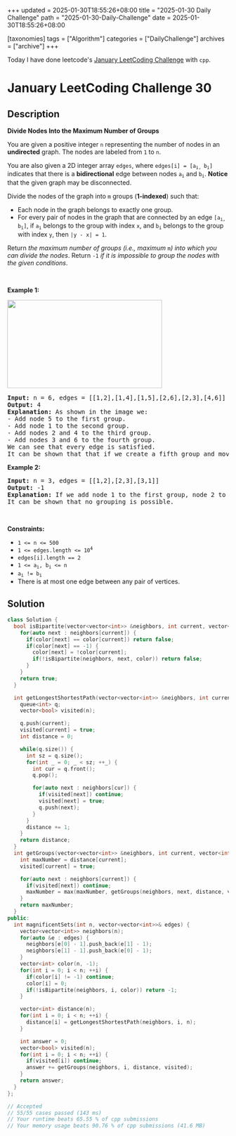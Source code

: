 +++
updated = 2025-01-30T18:55:26+08:00
title = "2025-01-30 Daily Challenge"
path = "2025-01-30-Daily-Challenge"
date = 2025-01-30T18:55:26+08:00

[taxonomies]
tags = ["Algorithm"]
categories = ["DailyChallenge"]
archives = ["archive"]
+++

Today I have done leetcode's [January LeetCoding Challenge](https://leetcode.com/problems/divide-nodes-into-the-maximum-number-of-groups/) with `cpp`.

<!-- more -->

# January LeetCoding Challenge 30

## Description

**Divide Nodes Into the Maximum Number of Groups**

<p>You are given a positive integer <code>n</code> representing the number of nodes in an <strong>undirected</strong> graph. The nodes are labeled from <code>1</code> to <code>n</code>.</p>

<p>You are also given a 2D integer array <code>edges</code>, where <code>edges[i] = [a<sub>i, </sub>b<sub>i</sub>]</code> indicates that there is a <strong>bidirectional</strong> edge between nodes <code>a<sub>i</sub></code> and <code>b<sub>i</sub></code>. <strong>Notice</strong> that the given graph may be disconnected.</p>

<p>Divide the nodes of the graph into <code>m</code> groups (<strong>1-indexed</strong>) such that:</p>

<ul>
	<li>Each node in the graph belongs to exactly one group.</li>
	<li>For every pair of nodes in the graph that are connected by an edge <code>[a<sub>i, </sub>b<sub>i</sub>]</code>, if <code>a<sub>i</sub></code> belongs to the group with index <code>x</code>, and <code>b<sub>i</sub></code> belongs to the group with index <code>y</code>, then <code>|y - x| = 1</code>.</li>
</ul>

<p>Return <em>the maximum number of groups (i.e., maximum </em><code>m</code><em>) into which you can divide the nodes</em>. Return <code>-1</code> <em>if it is impossible to group the nodes with the given conditions</em>.</p>

<p>&nbsp;</p>
<p><strong class="example">Example 1:</strong></p>
<img alt="" src="https://assets.leetcode.com/uploads/2022/10/13/example1.png" style="width: 352px; height: 201px;" />
<pre>
<strong>Input:</strong> n = 6, edges = [[1,2],[1,4],[1,5],[2,6],[2,3],[4,6]]
<strong>Output:</strong> 4
<strong>Explanation:</strong> As shown in the image we:
- Add node 5 to the first group.
- Add node 1 to the second group.
- Add nodes 2 and 4 to the third group.
- Add nodes 3 and 6 to the fourth group.
We can see that every edge is satisfied.
It can be shown that that if we create a fifth group and move any node from the third or fourth group to it, at least on of the edges will not be satisfied.
</pre>

<p><strong class="example">Example 2:</strong></p>

<pre>
<strong>Input:</strong> n = 3, edges = [[1,2],[2,3],[3,1]]
<strong>Output:</strong> -1
<strong>Explanation:</strong> If we add node 1 to the first group, node 2 to the second group, and node 3 to the third group to satisfy the first two edges, we can see that the third edge will not be satisfied.
It can be shown that no grouping is possible.
</pre>

<p>&nbsp;</p>
<p><strong>Constraints:</strong></p>

<ul>
	<li><code>1 &lt;= n &lt;= 500</code></li>
	<li><code>1 &lt;= edges.length &lt;= 10<sup>4</sup></code></li>
	<li><code>edges[i].length == 2</code></li>
	<li><code>1 &lt;= a<sub>i</sub>, b<sub>i</sub> &lt;= n</code></li>
	<li><code>a<sub>i</sub> != b<sub>i</sub></code></li>
	<li>There is at most one edge between any pair of vertices.</li>
</ul>


## Solution

``` cpp
class Solution {
  bool isBipartite(vector<vector<int>> &neighbors, int current, vector<int> &color) {
    for(auto next : neighbors[current]) {
      if(color[next] == color[current]) return false;
      if(color[next] == -1) {
        color[next] = !color[current];
        if(!isBipartite(neighbors, next, color)) return false;
      }
    }
    return true;
  }

  int getLongestShortestPath(vector<vector<int>> &neighbors, int current, int n) {
    queue<int> q;
    vector<bool> visited(n);

    q.push(current);
    visited[current] = true;
    int distance = 0;

    while(q.size()) {
      int sz = q.size();
      for(int _ = 0; _ < sz; ++_) {
        int cur = q.front();
        q.pop();

        for(auto next : neighbors[cur]) {
          if(visited[next]) continue;
          visited[next] = true;
          q.push(next);
        }
      }
      distance += 1;
    }
    return distance;
  }
  int getGroups(vector<vector<int>> &neighbors, int current, vector<int> &distance, vector<bool> &visited) {
    int maxNumber = distance[current];
    visited[current] = true;

    for(auto next : neighbors[current]) {
      if(visited[next]) continue;
      maxNumber = max(maxNumber, getGroups(neighbors, next, distance, visited));
    }
    return maxNumber;
  }
public:
  int magnificentSets(int n, vector<vector<int>>& edges) {
    vector<vector<int>> neighbors(n);
    for(auto &e : edges) {
      neighbors[e[0] - 1].push_back(e[1] - 1);
      neighbors[e[1] - 1].push_back(e[0] - 1);
    }
    vector<int> color(n, -1);
    for(int i = 0; i < n; ++i) {
      if(color[i] != -1) continue;
      color[i] = 0;
      if(!isBipartite(neighbors, i, color)) return -1;
    }

    vector<int> distance(n);
    for(int i = 0; i < n; ++i) {
      distance[i] = getLongestShortestPath(neighbors, i, n);
    }

    int answer = 0;
    vector<bool> visited(n);
    for(int i = 0; i < n; ++i) {
      if(visited[i]) continue;
      answer += getGroups(neighbors, i, distance, visited);
    }
    return answer;
  }
};

// Accepted
// 55/55 cases passed (143 ms)
// Your runtime beats 65.55 % of cpp submissions
// Your memory usage beats 90.76 % of cpp submissions (41.6 MB)
```
